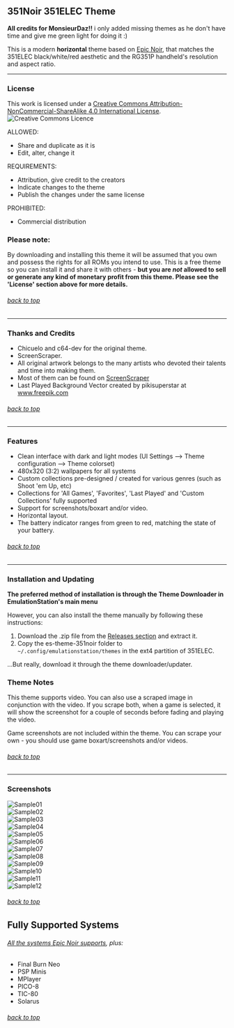 ## 351Noir 351ELEC Theme

**All credits for MonsieurDaz!!** i only added missing themes as he don't have time and give me green light for doing it :)


This is a modern **horizontal** theme based on [Epic Noir](https://github.com/c64-dev/es-theme-epicnoir), that matches the 351ELEC black/white/red aesthetic and the RG351P handheld's resolution and aspect ratio.


---

### License

This work is licensed under a [Creative Commons Attribution-NonCommercial-ShareAlike 4.0 International License](http://creativecommons.org/licenses/by-nc-sa/4.0/). \
![Creative Commons Licence](https://i.creativecommons.org/l/by-nc-sa/4.0/88x31.png "Creative Commons Licence")

ALLOWED:
- Share and duplicate as it is
- Edit, alter, change it

REQUIREMENTS:
- Attribution, give credit to the creators
- Indicate changes to the theme
- Publish the changes under the same license

PROHIBITED:
- Commercial distribution

### Please note:
By downloading and installing this theme it will be assumed that you own and possess the rights for all ROMs you intend to use. This is a free theme so you can install it and share it with others - **but you are *not* allowed to sell or generate any kind of monetary profit from this theme. Please see the 'License' section above for more details.**

###### [back to top](https://github.com/MonsieurDaz/es-theme-351noir#351-noir-351elec-theme)

---

### Thanks and Credits
* Chicuelo and c64-dev for the original theme.
* ScreenScraper.
* All original artwork belongs to the many artists who devoted their talents and time into making them.
* Most of them can be found on [ScreenScraper](https://www.screenscraper.fr/)
* Last Played Background Vector created by pikisuperstar at www.freepik.com

###### [back to top](https://github.com/MonsieurDaz/es-theme-351noir#351-noir-351elec-theme)

---

### Features

* Clean interface with dark and light modes (UI Settings --> Theme configuration --> Theme colorset)
* 480x320 (3:2) wallpapers for all systems
* Custom collections pre-designed / created for various genres (such as Shoot 'em Up, etc)
* Collections for 'All Games', 'Favorites', 'Last Played' and 'Custom Collections' fully supported
* Support for screenshots/boxart and/or video.
* Horizontal layout.
* The battery indicator ranges from green to red, matching the state of your battery.

###### [back to top](https://github.com/MonsieurDaz/es-theme-351noir#351-noir-351elec-theme)

---

### Installation and Updating

**The preferred method of installation is through the Theme Downloader in EmulationStation's main menu**

However, you can also install the theme manually by following these instructions:
1. Download the .zip file from the [Releases section](https://github.com/MonsieurDaz/es-theme-351noir/releases) and extract it.
2. Copy the es-theme-351noir folder to `~/.config/emulationstation/themes` in the ext4 partition of 351ELEC.

...But really, download it through the theme downloader/updater.

### Theme Notes

This theme supports video. You can also use a scraped image in conjunction with the video. If you scrape both, when a game is selected, it will show the screenshot for a couple of seconds before fading and playing the video.

Game screenshots are not included within the theme. You can scrape your own - you should use game boxart/screenshots and/or videos.

###### [back to top](https://github.com/MonsieurDaz/es-theme-351noir#351-noir-351elec-theme)

---

### Screenshots

![Sample01](https://github.com/szalik-rg351/es-theme-351elec-351noir/blob/main/_art/samples/001.png) \
![Sample02](https://github.com/szalik-rg351/es-theme-351elec-351noir/blob/main/_art/samples/002.png) \
![Sample03](https://github.com/szalik-rg351/es-theme-351elec-351noir/blob/main/_art/samples/003.png) \
![Sample04](https://github.com/szalik-rg351/es-theme-351elec-351noir/blob/main/_art/samples/004.png) \
![Sample05](https://github.com/szalik-rg351/es-theme-351elec-351noir/blob/main/_art/samples/005.png) \
![Sample06](https://github.com/szalik-rg351/es-theme-351elec-351noir/blob/main/_art/samples/006.png) \
![Sample07](https://github.com/szalik-rg351/es-theme-351elec-351noir/blob/main/_art/samples/007.png) \
![Sample08](https://github.com/szalik-rg351/es-theme-351elec-351noir/blob/main/_art/samples/008.png) \
![Sample09](https://github.com/szalik-rg351/es-theme-351elec-351noir/blob/main/_art/samples/009.png) \
![Sample10](https://github.com/szalik-rg351/es-theme-351elec-351noir/blob/main/_art/samples/010.png) \
![Sample11](https://github.com/szalik-rg351/es-theme-351elec-351noir/blob/main/_art/samples/011.png) \
![Sample12](https://github.com/szalik-rg351/es-theme-351elec-351noir/blob/main/_art/samples/012.png)


###### [back to top](https://github.com/MonsieurDaz/es-theme-351noir#351-noir-351elec-theme)

## Fully Supported Systems
###### [All the systems Epic Noir supports](https://github.com/c64-dev/es-theme-epicnoir#fully-supported-systems), plus:
* Final Burn Neo
* PSP Minis
* MPlayer
* PICO-8
* TIC-80
* Solarus

###### [back to top](https://github.com/MonsieurDaz/es-theme-351noir#351-noir-351elec-theme)
